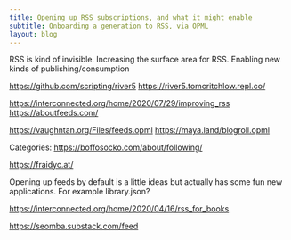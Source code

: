 ```yaml
---
title: Opening up RSS subscriptions, and what it might enable
subtitle: Onboarding a generation to RSS, via OPML
layout: blog
---
```


RSS is kind of invisible.
Increasing the surface area for RSS.
Enabling new kinds of publishing/consumption


https://github.com/scripting/river5
https://river5.tomcritchlow.repl.co/

https://interconnected.org/home/2020/07/29/improving_rss
https://aboutfeeds.com/

https://vaughntan.org/Files/feeds.opml
https://maya.land/blogroll.opml

Categories:
https://boffosocko.com/about/following/


https://fraidyc.at/

Opening up feeds by default is a little ideas but actually has some fun new applications. For example library.json?

https://interconnected.org/home/2020/04/16/rss_for_books



https://seomba.substack.com/feed